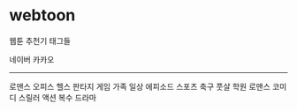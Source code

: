 # webtoon
웹툰 추천기
태그들


네이버
카카오

__________

로맨스
오피스
헬스
판타지
게임
가족
일상
에피소드
스포츠
축구
풋살
학원
로맨스
코미디
스릴러
액션
복수
드라마
